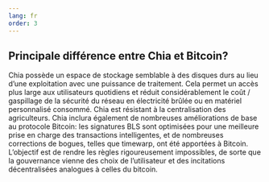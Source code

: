 ```yaml
---
lang: fr
order: 3
---
```


Principale différence entre Chia et Bitcoin?
--------------------------------------------

Chia possède un espace de stockage semblable à des disques durs au lieu d’une exploitation avec une puissance de traitement. Cela permet un accès plus large aux utilisateurs quotidiens et réduit considérablement le coût / gaspillage de la sécurité du réseau en électricité brûlée ou en matériel personnalisé consommé. Chia est résistant à la centralisation des agriculteurs. Chia inclura également de nombreuses améliorations de base au protocole Bitcoin: les signatures BLS sont optimisées pour une meilleure prise en charge des transactions intelligentes, et de nombreuses corrections de bogues, telles que timewarp, ont été apportées à Bitcoin. L’objectif est de rendre les règles rigoureusement impossibles, de sorte que la gouvernance vienne des choix de l’utilisateur et des incitations décentralisées analogues à celles du bitcoin.